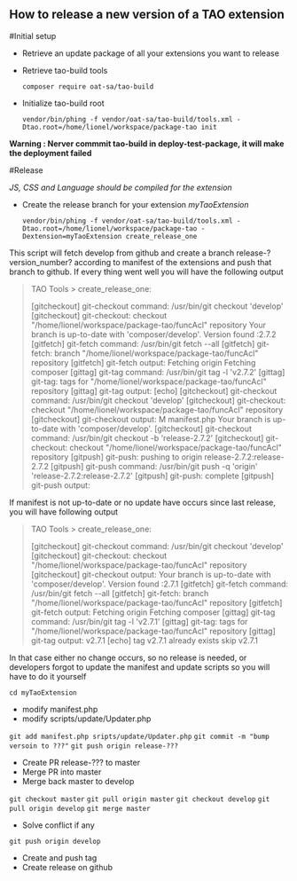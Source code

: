 How to release a new version of a TAO extension 
----------

#Initial setup

 - Retrieve an update package of all your extensions you want to release 
 - Retrieve tao-build tools

    `composer require oat-sa/tao-build`
    
 - Initialize tao-build root
 
    `vendor/bin/phing -f vendor/oat-sa/tao-build/tools.xml -Dtao.root=/home/lionel/workspace/package-tao init`

**Warning : Nerver commmit tao-build in deploy-test-package, it will make the deployment failed**

#Release

*JS, CSS and Language should be compiled for the extension*

 - Create the release branch for your extension *myTaoExtension*

    `vendor/bin/phing -f vendor/oat-sa/tao-build/tools.xml -Dtao.root=/home/lionel/workspace/package-tao -Dextension=myTaoExtension create_release_one`
    
This script will fetch develop from github and create a branch release-?version_number? according to manifest of the extensions and push that branch to github. If every thing went well you will have the following output

> TAO Tools > create_release_one:
>
> [gitcheckout] git-checkout command: /usr/bin/git checkout 'develop'
> [gitcheckout] git-checkout: checkout "/home/lionel/workspace/package-tao/funcAcl" repository
> Your branch is up-to-date with 'composer/develop'.
> Version found :2.7.2 [gitfetch] git-fetch command: /usr/bin/git fetch --all
> [gitfetch] git-fetch: branch "/home/lionel/workspace/package-tao/funcAcl" repository
> [gitfetch] git-fetch output: Fetching origin
> Fetching composer
> [gittag] git-tag command: /usr/bin/git tag -l 'v2.7.2'
> [gittag] git-tag: tags for "/home/lionel/workspace/package-tao/funcAcl" repository
> [gittag] git-tag output: 
> [echo] 
> [gitcheckout] git-checkout command: /usr/bin/git checkout 'develop'
> [gitcheckout] git-checkout: checkout "/home/lionel/workspace/package-tao/funcAcl" repository
> [gitcheckout] git-checkout output: M    manifest.php
> Your branch is up-to-date with 'composer/develop'.
> [gitcheckout] git-checkout command: /usr/bin/git checkout -b 'release-2.7.2'
> [gitcheckout] git-checkout: checkout "/home/lionel/workspace/package-tao/funcAcl" repository
> [gitpush] git-push: pushing to origin release-2.7.2:release-2.7.2
> [gitpush] git-push command: /usr/bin/git push -q 'origin' 'release-2.7.2:release-2.7.2'
> [gitpush] git-push: complete
> [gitpush] git-push output: 

If manifest is not up-to-date or no update have occurs since last release, you will have following output

> TAO Tools > create_release_one:
>
> [gitcheckout] git-checkout command: /usr/bin/git checkout 'develop'
> [gitcheckout] git-checkout: checkout "/home/lionel/workspace/package-tao/funcAcl" repository
> [gitcheckout] git-checkout output: Your branch is up-to-date with 'composer/develop'.
> Version found :2.7.1 [gitfetch] git-fetch command: /usr/bin/git fetch --all
> [gitfetch] git-fetch: branch "/home/lionel/workspace/package-tao/funcAcl" repository
> [gitfetch] git-fetch output: Fetching origin
> Fetching composer
> [gittag] git-tag command: /usr/bin/git tag -l 'v2.7.1'
> [gittag] git-tag: tags for "/home/lionel/workspace/package-tao/funcAcl" repository
> [gittag] git-tag output: v2.7.1
> [echo] tag v2.7.1 already exists skip v2.7.1

In that case either no change occurs, so no release is needed, or developers forgot to update the manifest and update scripts so you will have to do it yourself

    cd myTaoExtension

 - modify manifest.php
 - modify scripts/update/Updater.php

`git add manifest.php sripts/update/Updater.php`
`git commit -m "bump versoin to ???"`
`git push origin release-???`

 - Create PR release-??? to master
 - Merge PR into master
 - Merge back master to develop

`git checkout master`
`git pull origin master`
`git checkout develop`
`git pull origin develop`
`git merge master`

 - Solve conflict if any

`git push origin develop`

 - Create and push tag
 - Create release on github